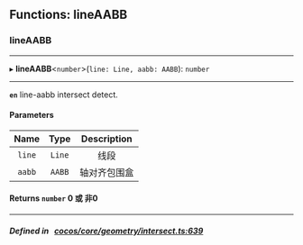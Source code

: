 ## Functions: lineAABB

### lineAABB


___
▸ **lineAABB**<`number`\>(`line: Line, aabb: AABB`): `number`
___


**`en`** 
line-aabb intersect detect.



#### Parameters

| Name | Type | Description |
| :------: | :------: | :------: |
| `line` | `Line` | 线段  |
| `aabb` | `AABB` | 轴对齐包围盒  |

#### Returns `number` 0 或 非0

___


##### Defined in &nbsp;   [cocos/core/geometry/intersect.ts:639](https://github.com/cocos-creator/engine/blob/c7bf6b8a9/cocos/core/geometry/intersect.ts#L639)&nbsp;
